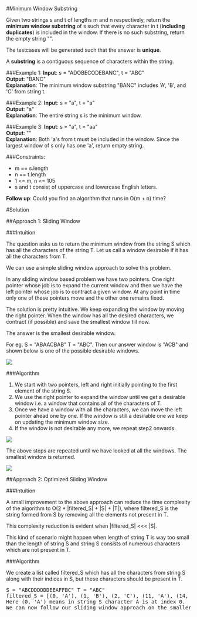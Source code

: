 #Minimum Window Substring

Given two strings s and t of lengths m and n respectively, return the **minimum window substring** of s such that every
character in t (**including duplicates**) is included in the window. If there is no such substring, return the empty
string "".

The testcases will be generated such that the answer is **unique**.

A **substring** is a contiguous sequence of characters within the string.

###Example 1:
**Input**: s = "ADOBECODEBANC", t = "ABC"  
**Output**: "BANC"  
**Explanation**: The minimum window substring "BANC" includes 'A', 'B', and 'C' from string t.

###Example 2:
**Input**: s = "a", t = "a"  
**Output**: "a"  
**Explanation**: The entire string s is the minimum window.

###Example 3:
**Input**: s = "a", t = "aa"  
**Output**: ""  
**Explanation**: Both 'a's from t must be included in the window.
Since the largest window of s only has one 'a', return empty string.

###Constraints:

* m == s.length
* n == t.length
* 1 <= m, n <= 105
* s and t consist of uppercase and lowercase English letters.

**Follow up**: Could you find an algorithm that runs in O(m + n) time?

#Solution

##Approach 1: Sliding Window

###Intuition

The question asks us to return the minimum window from the string S which has all the characters of the string T. Let us
call a window desirable if it has all the characters from T.

We can use a simple sliding window approach to solve this problem.

In any sliding window based problem we have two pointers. One right pointer whose job is to expand the current window
and then we have the left pointer whose job is to contract a given window. At any point in time only one of these
pointers move and the other one remains fixed.

The solution is pretty intuitive. We keep expanding the window by moving the right pointer. When the window has all
the desired characters, we contract (if possible) and save the smallest window till now.

The answer is the smallest desirable window.

For eg. S = "ABAACBAB" T = "ABC". Then our answer window is "ACB" and shown below is one of the possible desirable windows.

![](https://leetcode.com/problems/minimum-window-substring/Figures/76/76_Minimum_Window_Substring_1.png)

###Algorithm

1. We start with two pointers, left and right initially pointing to the first element of the string S.
2. We use the right pointer to expand the window until we get a desirable window i.e. a window that contains all of
   the characters of T.
3. Once we have a window with all the characters, we can move the left pointer ahead one by one. If the window is still
   a desirable one we keep on updating the minimum window size.
4. If the window is not desirable any more, we repeat step2 onwards.

![](https://leetcode.com/problems/minimum-window-substring/Figures/76/76_Minimum_Window_Substring_2.png)

The above steps are repeated until we have looked at all the windows. The smallest window is returned.

![](https://leetcode.com/problems/minimum-window-substring/Figures/76/76_Minimum_Window_Substring_3.png)

##Approach 2: Optimized Sliding Window

###Intuition

A small improvement to the above approach can reduce the time complexity of the algorithm to O(2 * |filtered_S| + |S| + |T|),
where filtered_S is the string formed from S by removing all the elements not present in T.

This complexity reduction is evident when |filtered_S| <<< |S|.

This kind of scenario might happen when length of string T is way too small than the length of string S and string S
consists of numerous characters which are not present in T.

###Algorithm

We create a list called filtered_S which has all the characters from string S along with their indices in S, but
these characters should be present in T.

<pre>
S = "ABCDDDDDDEEAFFBC" T = "ABC"
filtered_S = [(0, 'A'), (1, 'B'), (2, 'C'), (11, 'A'), (14, 'B'), (15, 'C')]
Here (0, 'A') means in string S character A is at index 0.
We can now follow our sliding window approach on the smaller string filtered_S
</pre>
